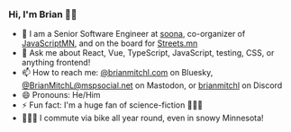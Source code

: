 ### Hi, I'm Brian 👋🏻

- 👔 I am a Senior Software Engineer at [soona](https://soona.co), co-organizer of [JavaScriptMN](https://javascriptmn.com), and on the board for [Streets.mn](https://streets.mn)
- 💬 Ask me about React, Vue, TypeScript, JavaScript, testing, CSS, or anything frontend!
- 📫 How to reach me: [@brianmitchl.com](https://bsky.app/profile/brianmitchl.com) on Bluesky, [@BrianMitchL@mspsocial.net](https://mspsocial.net/@BrianMitchL) on Mastodon, or [brianmitchl](https://discordapp.com/users/220619101351968770) on Discord
- 😄 Pronouns: He/Him
- ⚡ Fun fact: I'm a huge fan of science-fiction 🖖🏻🚀
- 🚴🏻‍♂️ I commute via bike all year round, even in snowy Minnesota!
